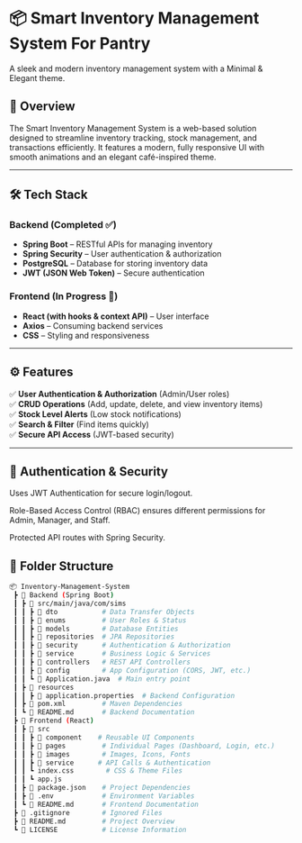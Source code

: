 # 📦 Smart Inventory Management System For Pantry
A sleek and modern inventory management system with a Minimal & Elegant theme.
## 🚀 Overview
The Smart Inventory Management System is a web-based solution designed to streamline inventory tracking, stock management, and transactions efficiently. It features a modern, fully responsive UI with smooth animations and an elegant café-inspired theme.

---

## 🛠️ Tech Stack  

### **Backend** (Completed ✅)  
- **Spring Boot** – RESTful APIs for managing inventory  
- **Spring Security** – User authentication & authorization  
- **PostgreSQL** – Database for storing inventory data  
- **JWT (JSON Web Token)** – Secure authentication  

### **Frontend** (In Progress 🚧)  
- **React (with hooks & context API)** – User interface  
- **Axios** – Consuming backend services  
- **CSS** – Styling and responsiveness  

---

## ⚙️ Features  

✅ **User Authentication & Authorization** (Admin/User roles)  
✅ **CRUD Operations** (Add, update, delete, and view inventory items)  
✅ **Stock Level Alerts** (Low stock notifications)  
✅ **Search & Filter** (Find items quickly)  
✅ **Secure API Access** (JWT-based security) 

---

## 🔐 Authentication & Security
Uses JWT Authentication for secure login/logout.

Role-Based Access Control (RBAC) ensures different permissions for Admin, Manager, and Staff.

Protected API routes with Spring Security.

## 📂 Folder Structure  

```bash
📦 Inventory-Management-System  
 ┣ 📂 Backend (Spring Boot)  
 ┃ ┣ 📂 src/main/java/com/sims  
 ┃ ┃ ┣ 📂 dto           # Data Transfer Objects  
 ┃ ┃ ┣ 📂 enums         # User Roles & Status  
 ┃ ┃ ┣ 📂 models        # Database Entities  
 ┃ ┃ ┣ 📂 repositories  # JPA Repositories  
 ┃ ┃ ┣ 📂 security      # Authentication & Authorization  
 ┃ ┃ ┣ 📂 service       # Business Logic & Services  
 ┃ ┃ ┣ 📂 controllers   # REST API Controllers  
 ┃ ┃ ┣ 📂 config        # App Configuration (CORS, JWT, etc.)  
 ┃ ┃ ┗ 📜 Application.java  # Main entry point  
 ┃ ┣ 📂 resources  
 ┃ ┃ ┣ 📜 application.properties  # Backend Configuration   
 ┃ ┣ 📜 pom.xml         # Maven Dependencies  
 ┃ ┗ 📜 README.md       # Backend Documentation  
 ┣ 📂 Frontend (React)  
 ┃ ┣ 📂 src  
 ┃ ┃ ┣ 📂 component    # Reusable UI Components  
 ┃ ┃ ┣ 📂 pages         # Individual Pages (Dashboard, Login, etc.)  
 ┃ ┃ ┣ 📂 images        # Images, Icons, Fonts  
 ┃ ┃ ┣ 📂 service      # API Calls & Authentication  
 ┃ ┃ ┗ index.css        # CSS & Theme Files
 ┃ ┃ ┗ app.js
 ┃ ┣ 📜 package.json    # Project Dependencies  
 ┃ ┣ 📜 .env            # Environment Variables  
 ┃ ┗ 📜 README.md       # Frontend Documentation  
 ┣ 📜 .gitignore        # Ignored Files  
 ┣ 📜 README.md         # Project Overview  
 ┗ 📜 LICENSE           # License Information  

